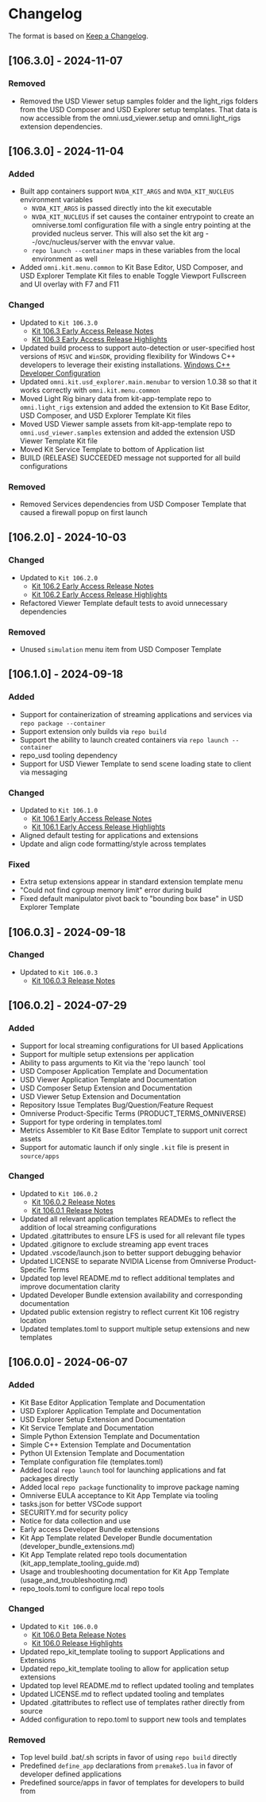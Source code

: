 # Changelog

The format is based on [Keep a Changelog](https://keepachangelog.com/en/1.0.0/).

## [106.3.0] - 2024-11-07

### Removed
- Removed the USD Viewer setup samples folder and the light_rigs folders from the USD Composer and USD Explorer setup templates. That data is now accessible from the omni.usd_viewer.setup and omni.light_rigs extension dependencies.


## [106.3.0] - 2024-11-04

### Added
- Built app containers support `NVDA_KIT_ARGS` and `NVDA_KIT_NUCLEUS` environment variables
  - `NVDA_KIT_ARGS` is passed directly into the kit executable
  - `NVDA_KIT_NUCLEUS` if set causes the container entrypoint to create an omniverse.toml configuration file with a single entry pointing at the provided nucleus server. This will also set the kit arg --/ovc/nucleus/server with the envvar value.
  - `repo launch --container` maps in these variables from the local environment as well
- Added `omni.kit.menu.common` to Kit Base Editor, USD Composer, and USD Explorer Template Kit files to enable Toggle Viewport Fullscreen and UI overlay with F7 and F11

### Changed
- Updated to `Kit 106.3.0`
  - [Kit 106.3 Early Access Release Notes](https://docs.omniverse.nvidia.com/dev-guide/latest/release-notes/106_3.html)
  - [Kit 106.3 Early Access Release Highlights](https://docs.omniverse.nvidia.com/dev-guide/latest/release-notes/106_3_highlights.html)
- Updated build process to support auto-detection or user-specified host versions of `MSVC` and `WinSDK`, providing flexibility for Windows C++ developers to leverage their existing installations. [Windows C++ Developer Configuration](readme-assets/additional-docs/windows_developer_configuration.md)
- Updated `omni.kit.usd_explorer.main.menubar` to version 1.0.38 so that it works correctly with `omni.kit.menu.common`
- Moved Light Rig binary data from kit-app-template repo to `omni.light_rigs` extension and added the extension to Kit Base Editor, USD Composer, and USD Explorer Template Kit files
- Moved USD Viewer sample assets from kit-app-template repo to `omni.usd_viewer.samples` extension and added the extension USD Viewer Template Kit file
- Moved Kit Service Template to bottom of Application list
- BUILD (RELEASE) SUCCEEDED message not supported for all build configurations

### Removed
- Removed Services dependencies from USD Composer Template that caused a firewall popup on first launch


## [106.2.0] - 2024-10-03

### Changed
- Updated to `Kit 106.2.0`
  - [Kit 106.2 Early Access Release Notes](https://docs.omniverse.nvidia.com/dev-guide/latest/release-notes/106_2.html)
  - [Kit 106.2 Early Access Release Highlights](https://docs.omniverse.nvidia.com/dev-guide/latest/release-notes/106_2_highlights.html)
- Refactored Viewer Template default tests to avoid unnecessary dependencies

### Removed
- Unused `simulation` menu item from USD Composer Template


## [106.1.0] - 2024-09-18

### Added
- Support for containerization of streaming applications and services via `repo package --container`
- Support extension only builds via `repo build`
- Support the ability to launch created containers via `repo launch --container`
- repo_usd tooling dependency
- Support for USD Viewer Template to send scene loading state to client via messaging

### Changed
- Updated to `Kit 106.1.0`
   - [Kit 106.1 Early Access Release Notes](https://docs.omniverse.nvidia.com/dev-guide/latest/release-notes/106_1.html)
  - [Kit 106.1 Early Access Release Highlights](https://docs.omniverse.nvidia.com/dev-guide/latest/release-notes/106_1_highlights.html)
- Aligned default testing for applications and extensions
- Update and align code formatting/style across templates

### Fixed
- Extra setup extensions appear in standard extension template menu
- "Could not find cgroup memory limit" error during build
- Fixed default manipulator pivot back to "bounding box base" in USD Explorer Template


## [106.0.3] - 2024-09-18

### Changed
- Updated to `Kit 106.0.3`
  - [Kit 106.0.3 Release Notes](https://docs.omniverse.nvidia.com/dev-guide/latest/release-notes/106_0_3.html)


## [106.0.2] - 2024-07-29

### Added
- Support for local streaming configurations for UI based Applications
- Support for multiple setup extensions per application
- Ability to pass arguments to Kit via the 'repo launch` tool
- USD Composer Application Template and Documentation
- USD Viewer Application Template and Documentation
- USD Composer Setup Extension and Documentation
- USD Viewer Setup Extension and Documentation
- Repository Issue Templates Bug/Question/Feature Request
- Omniverse Product-Specific Terms (PRODUCT_TERMS_OMNIVERSE)
- Support for type ordering in templates.toml
- Metrics Assembler to Kit Base Editor Template to support unit correct assets
- Support for automatic launch if only single `.kit` file is present in `source/apps`

### Changed
- Updated to `Kit 106.0.2`
  - [Kit 106.0.2 Release Notes](https://docs.omniverse.nvidia.com/dev-guide/latest/release-notes/106_0_2.html)
  - [Kit 106.0.1 Release Notes](https://docs.omniverse.nvidia.com/dev-guide/latest/release-notes/106_0_1.html)
- Updated all relevant application templates READMEs to reflect the addition of local streaming configurations
- Updated .gitattributes to ensure LFS is used for all relevant file types
- Updated .gitignore to exclude streaming app event traces
- Updated .vscode/launch.json to better support debugging behavior
- Updated LICENSE to separate NVIDIA License from Omniverse Product-Specific Terms
- Updated top level README.md to reflect additional templates and improve documentation clarity
- Updated Developer Bundle extension availability and corresponding documentation
- Updated public extension registry to reflect current Kit 106 registry location
- Updated templates.toml to support multiple setup extensions and new templates


## [106.0.0] - 2024-06-07

### Added
- Kit Base Editor Application Template and Documentation
- USD Explorer Application Template and Documentation
- USD Explorer Setup Extension and Documentation
- Kit Service Template and Documentation
- Simple Python Extension Template and Documentation
- Simple C++ Extension Template and Documentation
- Python UI Extension Template and Documentation
- Template configuration file (templates.toml)
- Added local `repo launch` tool for launching applications and fat packages directly
- Added local `repo package` functionality to improve package naming
- Omniverse EULA acceptance to Kit App Template via tooling
- tasks.json for better VSCode support
- SECURITY.md for security policy
- Notice for data collection and use
- Early access Developer Bundle extensions
- Kit App Template related Developer Bundle documentation (developer_bundle_extensions.md)
- Kit App Template related repo tools documentation (kit_app_template_tooling_guide.md)
- Usage and troubleshooting documentation for Kit App Template (usage_and_troubleshooting.md)
- repo_tools.toml to configure local repo tools

### Changed
- Updated to `Kit 106.0.0`
   - [Kit 106.0 Beta Release Notes](https://docs.omniverse.nvidia.com/dev-guide/latest/release-notes/106_0.html)
  - [Kit 106.0 Release Highlights](https://docs.omniverse.nvidia.com/dev-guide/latest/release-notes/106_0_highlights.html)
- Updated repo_kit_template tooling to support Applications and Extensions
- Updated repo_kit_template tooling to allow for application setup extensions
- Updated top level README.md to reflect updated tooling and templates
- Updated LICENSE.md to reflect updated tooling and templates
- Updated .gitattributes to reflect use of templates rather directly from source
- Added configuration to repo.toml to support new tools and templates

### Removed
- Top level build .bat/.sh scripts in favor of using `repo build` directly
- Predefined `define_app` declarations from `premake5.lua` in favor of developer defined applications
- Predefined source/apps in favor of templates for developers to build from